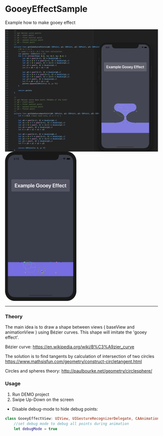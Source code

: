# GooeyEffectSample
Example how to make gooey effect

<img align="left" width="615" src="/ReadmeSources/1.png" />
<img   width="235" src="/ReadmeSources/Gooey.gif" />
   
      
---
### Theory
The main idea is to draw a shape between views ( baseView and animationView ) using Bézier curves. This shape will imitate the 'gooey effect'.

Bézier curve:
https://en.wikipedia.org/wiki/B%C3%A9zier_curve

The solution is to find tangents by calculation of intersection of two circles
https://www.mathsisfun.com/geometry/construct-circletangent.html
        
Circles and spheres theory:
http://paulbourke.net/geometry/circlesphere/

### Usage

  1. Run DEMO project
  2. Swipe Up-Down on the screen
  
* Disable debug-mode to hide debug points:
``` swift
class GooeyEffectView: UIView, UIGestureRecognizerDelegate, CAAnimationDelegate {
    //set debug mode to debug all points during animation
    let debugMode = true
    
```    
